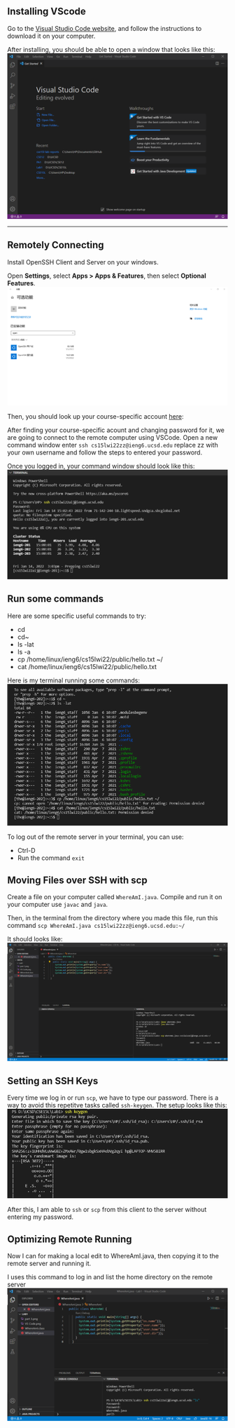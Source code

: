 ## Installing VScode
Go to the [Visual Studio Code website](https://code.visualstudio.com/), and follow the instructions to download it on your computer. 

After installing, you should be able to open a window that looks like this:
![image](vscode.png)

---
## Remotely Connecting
Install OpenSSH Client and Server on your windows.

Open **Settings**, select **Apps > Apps & Features**, then select **Optional Features**.
![image](OpenSSH.png)

Then, you should look up your course-specific account [here](https://sdacs.ucsd.edu/~icc/index.php):

After finding your course-specific acount and changing password for it, we are going to connect to the remote computer using VSCode. Open a new command window enter `ssh cs15lwi22zz@ieng6.ucsd.edu` replace zz with your own username and follow the steps to entered your password. 

Once you logged in, your command window should look like this:
![image](connect.png)

## Run some commands
Here are some specific useful commands to try:
* cd
* cd~
* ls -lat
* ls -a
* cp /home/linux/ieng6/cs15lwi22/public/hello.txt ~/
* cat /home/linux/ieng6/cs15lwi22/public/hello.txt

Here is my terminal running some commands:
![image](commands.png)

To log out of the remote server in your terminal, you can use:

* Ctrl-D
* Run the command `exit`

## Moving Files over SSH with scp
Create a file on your computer called `WhereAmI.java`. Compile and run it on your computer use `javac` and `java`.

Then, in the terminal from the directory where you made this file, run this command
`scp WhereAmI.java cs15lwi22zz@ieng6.ucsd.edu:~/`

It should looks like:
![image](scp.png)

## Setting an SSH Keys
Every time we log in or run `scp`, we have to type our password. There is a way to avoid this repetitve tasks called `ssh-keygen`.
The setup looks like this:
![image](key.png)

After this, I am able to `ssh` or `scp` from this client to the server without entering my password.

## Optimizing Remote Running

 Now I can for making a local edit to WhereAmI.java, then copying it to the remote server and running it.

I uses this command to log in and list the home directory on the remote server
 ![image](running.png)
